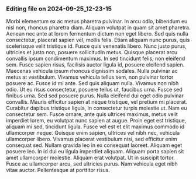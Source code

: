 

### Editing file on 2024-09-25_12-23-15

Morbi elementum ex ac metus pharetra pulvinar. In arcu odio, bibendum eu nisl non, rhoncus pharetra diam. Aliquam volutpat in quam sit amet pharetra. Aenean nec ante at lorem fermentum dictum non eget libero. Sed quis nulla consectetur, placerat sapien vel, mollis felis. Etiam aliquam nunc purus, quis scelerisque velit tristique id. Fusce quis venenatis libero. Nunc justo purus, ultricies et justo non, posuere sollicitudin metus. Quisque placerat arcu convallis ipsum condimentum maximus. In sed tincidunt felis, non eleifend sem. Fusce sapien risus, facilisis auctor ligula id, posuere eleifend sapien. Maecenas vehicula ipsum rhoncus dignissim sodales. Nulla pulvinar ac metus at vestibulum. Vivamus vehicula tellus sem, non pulvinar tortor posuere ac.
Fusce id mi ante. Sed quis aliquam nulla. Vivamus non nibh odio. Ut eu risus consectetur, posuere tellus ut, faucibus urna. Fusce sed finibus urna. Sed sed posuere purus. Nulla eleifend dui eget odio pulvinar convallis. Mauris efficitur sapien at neque tristique, vel pretium mi placerat. Curabitur dapibus tristique ligula, in consectetur turpis molestie ut. Nam eu consectetur sem. Fusce ornare, ante quis ultrices maximus, metus velit imperdiet lorem, eu volutpat nunc sapien at augue.
Proin eget est tristique, aliquam mi sed, tincidunt ligula. Fusce vel est et elit maximus commodo id ullamcorper neque. Quisque enim sapien, ultrices vel nibh nec, vehicula ullamcorper libero. Vivamus placerat vestibulum nisi, sed efficitur enim consequat sed. Nullam gravida leo in ex consequat laoreet. Aliquam eget posuere leo. In id dui eu ligula imperdiet aliquam. Aliquam porta sapien sit amet ullamcorper molestie. Aliquam erat volutpat. Ut in suscipit tortor. Fusce ac ullamcorper arcu, sed ultricies purus. Nam vehicula eget nibh vitae auctor. Pellentesque at porttitor risus.


